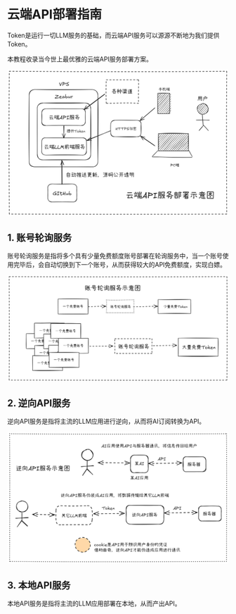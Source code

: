 # 云端API部署指南
Token是运行一切LLM服务的基础，而云端API服务可以源源不断地为我们提供Token。

本教程收录当今世上最优雅的云端API服务部署方案。

![alt text](image.png)

## 1. 账号轮询服务
账号轮询服务是指将多个具有少量免费额度账号部署在轮询服务中，当一个账号使用完毕后，会自动切换到下一个账号，从而获得较大的API免费额度，实现白嫖。

![alt text](image-1.png)

## 2. 逆向API服务
逆向API服务是指将主流的LLM应用进行逆向，从而将AI订阅转换为API。

![alt text](image-2.png)

## 3. 本地API服务
本地API服务是指将主流的LLM应用部署在本地，从而产出API。

